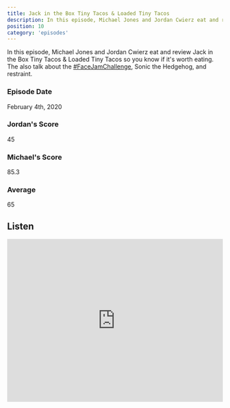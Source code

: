 ```yaml
---
title: Jack in the Box Tiny Tacos & Loaded Tiny Tacos
description: In this episode, Michael Jones and Jordan Cwierz eat and review Jack in the Box Tiny Tacos & Loaded Tiny Tacos so you know if it's worth eating
position: 10
category: 'episodes'
---
```


In this episode, Michael Jones and Jordan Cwierz eat and review Jack in the Box Tiny Tacos & Loaded Tiny Tacos so you know if it's worth eating. The also talk about the [#FaceJamChallenge](https://twitter.com/hashtag/FaceJamChallenge), Sonic the Hedgehog, and restraint.

### Episode Date

February 4th, 2020

### Jordan's Score

45

### Michael's Score

85.3

### Average

65

## Listen

<iframe src="https://open.spotify.com/embed-podcast/episode/05dUXSWh54OVeo1kiS2Y6E" loading="lazy" style="border: 0; width: 100%; height: 380px;" allow="encrypted-media"></iframe>
